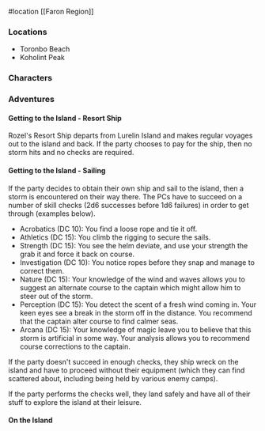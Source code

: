#location [[Faron Region]]

### Locations

* Toronbo Beach
* Koholint Peak

### Characters



### Adventures

#### Getting to the Island - Resort Ship

Rozel's Resort Ship departs from Lurelin Island and makes regular voyages out to the island and back. If the party chooses to pay for the ship, then no storm hits and no checks are required.

#### Getting to the Island - Sailing

If the party decides to obtain their own ship and sail to the island, then a storm is encountered on their way there. The PCs have to succeed on a number of skill checks (2d6 successes before 1d6 failures) in order to get through (examples below).

- Acrobatics (DC 10): You find a loose rope and tie it off.
- Athletics (DC 15): You climb the rigging to secure the sails.
- Strength (DC 15): You see the helm deviate, and use your strength the grab it and force it back on course.
- Investigation (DC 10): You notice ropes before they snap and manage to correct them.
- Nature (DC 15): Your knowledge of the wind and waves allows you to suggest an alternate course to the captain which might allow him to steer out of the storm.
- Perception (DC 15): You detect the scent of a fresh wind coming in. Your keen eyes see a break in the storm off in the distance. You recommend that the captain alter course to find calmer seas.
- Arcana (DC 15): Your knowledge of magic leave you to believe that this storm is artificial in some way. Your analysis allows you to recommend course corrections to the captain.

If the party doesn't succeed in enough checks, they ship wreck on the island and have to proceed without their equipment (which they can find scattered about, including being held by various enemy camps).

If the party performs the checks well, they land safely and have all of their stuff to explore the island at their leisure.

#### On the Island